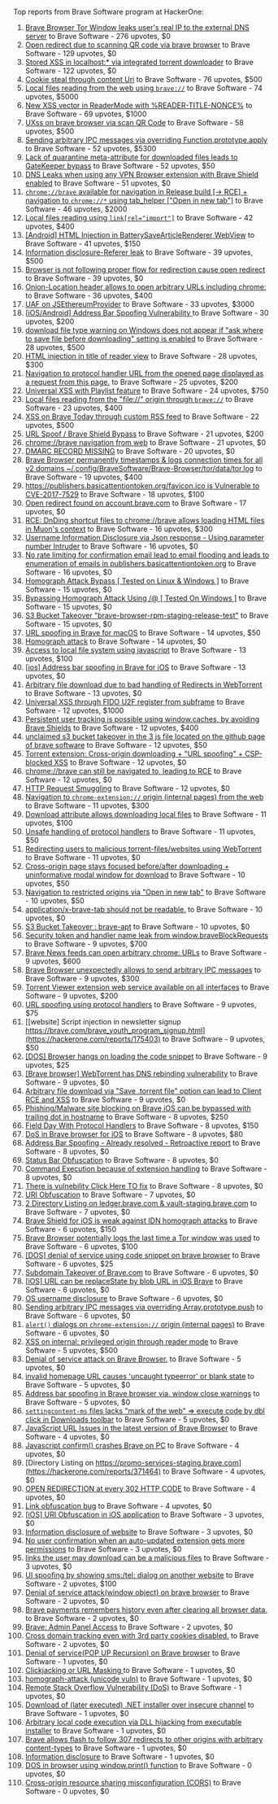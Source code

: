 Top reports from Brave Software program at HackerOne:

1. [Brave Browser Tor Window leaks user's real IP to the external DNS server](https://hackerone.com/reports/1077022) to Brave Software - 276 upvotes, $0
2. [Open redirect due to scanning QR code via brave browser](https://hackerone.com/reports/1946534) to Brave Software - 129 upvotes, $0
3. [Stored XSS in localhost:* via integrated torrent downloader](https://hackerone.com/reports/681617) to Brave Software - 122 upvotes, $0
4. [Cookie steal through content Uri](https://hackerone.com/reports/876192) to Brave Software - 76 upvotes, $500
5. [Local files reading from the web using `brave://`](https://hackerone.com/reports/390013) to Brave Software - 74 upvotes, $5000
6. [New XSS vector in ReaderMode with %READER-TITLE-NONCE%](https://hackerone.com/reports/1436142) to Brave Software - 69 upvotes, $1000
7. [UXss on brave browser via scan QR Code](https://hackerone.com/reports/1884042) to Brave Software - 58 upvotes, $500
8. [Sending arbitrary IPC messages via overriding Function.prototype.apply](https://hackerone.com/reports/188086) to Brave Software - 52 upvotes, $5300
9. [Lack of quarantine meta-attribute for downloaded files leads to GateKeeper bypass](https://hackerone.com/reports/374106) to Brave Software - 52 upvotes, $50
10. [DNS Leaks when using any VPN Browser extension with Brave Shield enabled](https://hackerone.com/reports/1203842) to Brave Software - 51 upvotes, $0
11. [`chrome://brave` available for navigation in Release build [-\> RCE] + navigation to `chrome://*` using tab_helper ["Open in new tab"]](https://hackerone.com/reports/395737) to Brave Software - 46 upvotes, $2000
12. [Local files reading using `link[rel="import"]`](https://hackerone.com/reports/375329) to Brave Software - 42 upvotes, $400
13. [[Android] HTML Injection in BatterySaveArticleRenderer WebView](https://hackerone.com/reports/176065) to Brave Software - 41 upvotes, $150
14. [Information disclosure-Referer leak](https://hackerone.com/reports/1337624) to Brave Software - 39 upvotes, $500
15. [Browser is not following proper flow for redirection cause open redirect ](https://hackerone.com/reports/1579374) to Brave Software - 39 upvotes, $0
16. [Onion-Location header allows to open arbitrary URLs including chrome:](https://hackerone.com/reports/1089995) to Brave Software - 36 upvotes, $400
17. [UAF on JSEthereumProvider](https://hackerone.com/reports/1977252) to Brave Software - 33 upvotes, $3000
18. [[iOS/Android] Address Bar Spoofing Vulnerability ](https://hackerone.com/reports/175958) to Brave Software - 30 upvotes, $200
19. [download file type warning on Windows does not appear if "ask where to save file before downloading" setting is enabled](https://hackerone.com/reports/1848062) to Brave Software - 28 upvotes, $500
20. [HTML injection in title of reader view](https://hackerone.com/reports/991713) to Brave Software - 28 upvotes, $300
21. [Navigation to protocol handler URL from the opened page displayed as a request from this page.](https://hackerone.com/reports/374969) to Brave Software - 25 upvotes, $200
22. [Universal XSS with Playlist feature](https://hackerone.com/reports/1436558) to Brave Software - 24 upvotes, $750
23. [Local files reading from the "file://" origin through `brave://`](https://hackerone.com/reports/390362) to Brave Software - 23 upvotes, $400
24. [XSS on Brave Today through custom RSS feed](https://hackerone.com/reports/1184379) to Brave Software - 22 upvotes, $500
25. [URL Spoof / Brave Shield Bypass](https://hackerone.com/reports/255991) to Brave Software - 21 upvotes, $200
26. [chrome://brave navigation from web](https://hackerone.com/reports/415967) to Brave Software - 21 upvotes, $0
27. [DMARC RECORD MISSING](https://hackerone.com/reports/491753) to Brave Software - 20 upvotes, $0
28. [Brave Browser permanently timestamps & logs connection times for all v2 domains ~/.config/BraveSoftware/Brave-Browser/tor/data/tor.log](https://hackerone.com/reports/1249056) to Brave Software - 19 upvotes, $400
29. [https://publishers.basicattentiontoken.org/favicon.ico is Vulnerable to CVE-2017-7529](https://hackerone.com/reports/980856) to Brave Software - 18 upvotes, $100
30. [Open redirect found on account.brave.com](https://hackerone.com/reports/1338437) to Brave Software - 17 upvotes, $0
31. [RCE: DnDing shortcut files to chrome://brave allows loading HTML files in Muon's context](https://hackerone.com/reports/415258) to Brave Software - 16 upvotes, $300
32. [Username Information Disclosure via Json response - Using parameter number Intruder](https://hackerone.com/reports/812351) to Brave Software - 16 upvotes, $0
33. [No rate limiting for confirmation email lead to email flooding and leads to enumeration of emails in publishers.basicattentiontoken.org](https://hackerone.com/reports/854793) to Brave Software - 16 upvotes, $0
34. [Homograph Attack Bypass [ Tested on Linux & Windows ]](https://hackerone.com/reports/268984) to Brave Software - 15 upvotes, $0
35. [Bypassing Homograph Attack Using /@ [ Tested On Windows ]](https://hackerone.com/reports/317931) to Brave Software - 15 upvotes, $0
36. [S3 Bucket Takeover  "brave-browser-rpm-staging-release-test"](https://hackerone.com/reports/1835133) to Brave Software - 15 upvotes, $0
37. [URL spoofing in Brave for macOS](https://hackerone.com/reports/369086) to Brave Software - 14 upvotes, $50
38. [Homograph attack](https://hackerone.com/reports/175286) to Brave Software - 14 upvotes, $0
39. [Access to local file system using javascript](https://hackerone.com/reports/175979) to Brave Software - 13 upvotes, $100
40. [[ios] Address bar spoofing in Brave for iOS](https://hackerone.com/reports/176929) to Brave Software - 13 upvotes, $0
41. [Arbitrary file download due to bad handling of Redirects in WebTorrent](https://hackerone.com/reports/975514) to Brave Software - 13 upvotes, $0
42. [Universal XSS through FIDO U2F register from subframe](https://hackerone.com/reports/993670) to Brave Software - 12 upvotes, $1000
43. [Persistent user tracking is possible using window.caches, by avoiding Brave Shields](https://hackerone.com/reports/1668815) to Brave Software - 12 upvotes, $400
44. [unclaimed s3 bucket takeover in the 3 js file located on the github page of  brave software](https://hackerone.com/reports/1316650) to Brave Software - 12 upvotes, $50
45. [Torrent extension: Cross-origin downloading + "URL spoofing" + CSP-blocked XSS](https://hackerone.com/reports/378864) to Brave Software - 12 upvotes, $0
46. [chrome://brave can still be navigated to, leading to RCE](https://hackerone.com/reports/415178) to Brave Software - 12 upvotes, $0
47. [HTTP Request Smuggling](https://hackerone.com/reports/866382) to Brave Software - 12 upvotes, $0
48. [Navigation to `chrome-extension://` origin (internal pages) from the web](https://hackerone.com/reports/378805) to Brave Software - 11 upvotes, $300
49. [Download attribute allows downloading local files](https://hackerone.com/reports/258710) to Brave Software - 11 upvotes, $100
50. [Unsafe handling of protocol handlers](https://hackerone.com/reports/369185) to Brave Software - 11 upvotes, $50
51. [Redirecting users to malicious torrent-files/websites using WebTorrent](https://hackerone.com/reports/968328) to Brave Software - 11 upvotes, $0
52. [Cross-origin page stays focused before/after downloading + uninformative modal window for download](https://hackerone.com/reports/375259) to Brave Software - 10 upvotes, $50
53. [Navigation to restricted origins via "Open in new tab"](https://hackerone.com/reports/369218) to Brave Software - 10 upvotes, $50
54. [application/x-brave-tab should not be readable.](https://hackerone.com/reports/258578) to Brave Software - 10 upvotes, $0
55. [S3 Bucket Takeover : brave-apt](https://hackerone.com/reports/1791558) to Brave Software - 10 upvotes, $0
56. [Security token and handler name leak from window.braveBlockRequests](https://hackerone.com/reports/1668723) to Brave Software - 9 upvotes, $700
57. [Brave News feeds can open arbitrary chrome: URLs](https://hackerone.com/reports/1819668) to Brave Software - 9 upvotes, $600
58. [Brave Browser unexpectedly allows to send arbitrary IPC messages](https://hackerone.com/reports/187542) to Brave Software - 9 upvotes, $300
59. [Torrent Viewer extension web service available on all interfaces](https://hackerone.com/reports/300181) to Brave Software - 9 upvotes, $200
60. [URL spoofing using protocol handlers](https://hackerone.com/reports/373721) to Brave Software - 9 upvotes, $75
61. [[website] Script injection in newsletter signup https://brave.com/brave_youth_program_signup.html](https://hackerone.com/reports/175403) to Brave Software - 9 upvotes, $50
62. [[DOS] Browser hangs on loading the code snippet](https://hackerone.com/reports/181686) to Brave Software - 9 upvotes, $25
63. [[Brave browser] WebTorrent has DNS rebinding vulnerability](https://hackerone.com/reports/663729) to Brave Software - 9 upvotes, $0
64. [Arbitrary file download via "Save .torrent file" option can lead to Client RCE and XSS](https://hackerone.com/reports/963155) to Brave Software - 9 upvotes, $0
65. [Phishing/Malware site blocking on Brave iOS can be bypassed with trailing dot in hostname](https://hackerone.com/reports/1068505) to Brave Software - 8 upvotes, $250
66. [Field Day With Protocol Handlers](https://hackerone.com/reports/416040) to Brave Software - 8 upvotes, $150
67. [DoS in Brave browser for iOS](https://hackerone.com/reports/357665) to Brave Software - 8 upvotes, $80
68. [Address Bar Spoofing - Already resolved - Retroactive report](https://hackerone.com/reports/175779) to Brave Software - 8 upvotes, $0
69. [Status Bar Obfuscation](https://hackerone.com/reports/175701) to Brave Software - 8 upvotes, $0
70. [Command Execution because of extension handling](https://hackerone.com/reports/188078) to Brave Software - 8 upvotes, $0
71. [There is vulnebility Click Here TO fix](https://hackerone.com/reports/319036) to Brave Software - 8 upvotes, $0
72. [URI Obfuscation](https://hackerone.com/reports/175529) to Brave Software - 7 upvotes, $0
73. [2 Directory Listing on ledger.brave.com & vault-staging.brave.com](https://hackerone.com/reports/175320) to Brave Software - 7 upvotes, $0
74. [Brave Shield for iOS is weak against IDN homograph attacks](https://hackerone.com/reports/1819329) to Brave Software - 6 upvotes, $150
75. [Brave Browser potentially logs the last time a Tor window was used](https://hackerone.com/reports/1024668) to Brave Software - 6 upvotes, $100
76. [[DOS] denial of service using code snippet on brave browser](https://hackerone.com/reports/181558) to Brave Software - 6 upvotes, $25
77. [Subdomain Takeover of Brave.com](https://hackerone.com/reports/175397) to Brave Software - 6 upvotes, $0
78. [[iOS] URL can be replaceState by blob URL in iOS Brave](https://hackerone.com/reports/215044) to Brave Software - 6 upvotes, $0
79. [OS username disclosure](https://hackerone.com/reports/258585) to Brave Software - 6 upvotes, $0
80. [Sending arbitrary IPC messages via overriding Array.prototype.push](https://hackerone.com/reports/188561) to Brave Software - 6 upvotes, $0
81. [`alert()` dialogs on `chrome-extension://` origin (internal pages)](https://hackerone.com/reports/378809) to Brave Software - 6 upvotes, $0
82. [XSS on internal: privileged origin through reader mode](https://hackerone.com/reports/1438028) to Brave Software - 5 upvotes, $500
83. [Denial of service attack on Brave Browser.](https://hackerone.com/reports/176066) to Brave Software - 5 upvotes, $0
84. [invalid homepage URL causes 'uncaught typeerror' or blank state](https://hackerone.com/reports/177184) to Brave Software - 5 upvotes, $0
85. [Address bar spoofing in Brave browser via. window close warnings](https://hackerone.com/reports/208834) to Brave Software - 5 upvotes, $0
86. [`settingcontent-ms` files lacks "mark of the web" =\> execute code by dbl click in Downloads toolbar](https://hackerone.com/reports/377206) to Brave Software - 5 upvotes, $0
87. [JavaScript URL Issues in the latest version of Brave Browser](https://hackerone.com/reports/176083) to Brave Software - 4 upvotes, $0
88. [Javascript confirm() crashes Brave on PC](https://hackerone.com/reports/176076) to Brave Software - 4 upvotes, $0
89. [Directory Listing on https://promo-services-staging.brave.com](https://hackerone.com/reports/371464) to Brave Software - 4 upvotes, $0
90. [OPEN REDIRECTION at every 302 HTTP CODE](https://hackerone.com/reports/369447) to Brave Software - 4 upvotes, $0
91. [Link obfuscation bug](https://hackerone.com/reports/669440) to Brave Software - 4 upvotes, $0
92. [[iOS] URI Obfuscation in iOS application](https://hackerone.com/reports/176159) to Brave Software - 3 upvotes, $0
93. [Information disclosure of website](https://hackerone.com/reports/179121) to Brave Software - 3 upvotes, $0
94. [No user confirmation when an auto-updated extension gets more permissions](https://hackerone.com/reports/199243) to Brave Software - 3 upvotes, $0
95. [links the user may download can be a malicious files](https://hackerone.com/reports/182557) to Brave Software - 3 upvotes, $0
96. [UI spoofing by showing sms:/tel: dialog on another website](https://hackerone.com/reports/1819652) to Brave Software - 2 upvotes, $100
97. [Denial of service attack(window object) on brave browser](https://hackerone.com/reports/176197) to Brave Software - 2 upvotes, $0
98. [Brave payments remembers history even after clearing all browser data.](https://hackerone.com/reports/203088) to Brave Software - 2 upvotes, $0
99. [Brave: Admin Panel Access](https://hackerone.com/reports/175366) to Brave Software - 2 upvotes, $0
100. [Cross domain tracking even with 3rd party cookies disabled.](https://hackerone.com/reports/331428) to Brave Software - 2 upvotes, $0
101. [Denial of service(POP UP Recursion) on Brave browser](https://hackerone.com/reports/179248) to Brave Software - 1 upvotes, $0
102. [Clickjacking or URL Masking ](https://hackerone.com/reports/204198) to Brave Software - 1 upvotes, $0
103. [homograph-attack (unicode vuln)](https://hackerone.com/reports/221461) to Brave Software - 1 upvotes, $0
104. [Remote Stack Overflow Vulnerability (DoS)](https://hackerone.com/reports/181061) to Brave Software - 1 upvotes, $0
105. [Download of (later executed) .NET installer over insecure channel](https://hackerone.com/reports/272231) to Brave Software - 1 upvotes, $0
106. [Arbitrary local code execution via DLL hijacking from executable installer](https://hackerone.com/reports/272221) to Brave Software - 1 upvotes, $0
107. [Brave allows flash to follow 307 redirects to other origins with arbitrary content-types](https://hackerone.com/reports/449478) to Brave Software - 1 upvotes, $0
108. [Information disclosure](https://hackerone.com/reports/1347249) to Brave Software - 1 upvotes, $0
109. [DOS in browser using window.print() function](https://hackerone.com/reports/176364) to Brave Software - 0 upvotes, $0
110. [Cross-origin resource sharing misconfiguration (CORS)](https://hackerone.com/reports/954512) to Brave Software - 0 upvotes, $0
